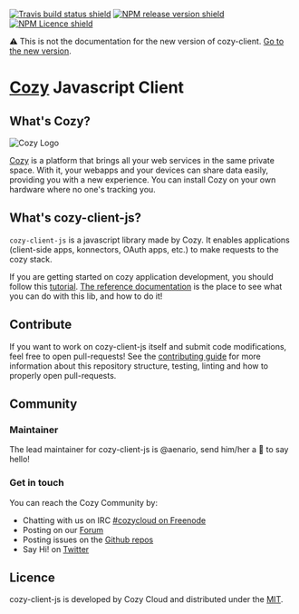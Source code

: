 [![Travis build status shield](https://img.shields.io/travis/cozy/cozy-client-js/master.svg)](https://travis-ci.org/cozy/cozy-client-js)
[![NPM release version shield](https://img.shields.io/npm/v/cozy-client-js.svg)](https://www.npmjs.com/package/cozy-client-js)
[![NPM Licence shield](https://img.shields.io/npm/l/cozy-client-js.svg)](https://github.com/cozy/cozy-client-js/blob/master/LICENSE)

⚠️ This is not the documentation for the new version of cozy-client. [Go to the new version](http://github.com/cozy/cozy-client).


[Cozy][cozy] Javascript Client
==============================


What's Cozy?
------------

![Cozy Logo](https://cdn.rawgit.com/cozy/cozy-guidelines/master/templates/cozy_logo_small.svg)

[Cozy][cozy] is a platform that brings all your web services in the same private space.  With it, your webapps and your devices can share data easily, providing you with a new experience. You can install Cozy on your own hardware where no one's tracking you.


What's cozy-client-js?
------------------

`cozy-client-js` is a javascript library made by Cozy. It enables applications (client-side apps, konnectors, OAuth apps, etc.) to make requests to the cozy stack.

If you are getting started on cozy application development, you should follow this [tutorial](https://docs.cozy.io/en/dev/app/). [The reference documentation](https://cozy.github.io/cozy-client-js/) is the place to see what you can do with this lib, and how to do it!


Contribute
----------

If you want to work on cozy-client-js itself and submit code modifications, feel free to open pull-requests! See the [contributing guide][contribute] for more information about this repository structure, testing, linting and how to properly open pull-requests.


Community
---------

### Maintainer

The lead maintainer for cozy-client-js is @aenario, send him/her a :beers: to say hello!

### Get in touch

You can reach the Cozy Community by:

- Chatting with us on IRC [#cozycloud on Freenode][freenode]
- Posting on our [Forum][forum]
- Posting issues on the [Github repos][github]
- Say Hi! on [Twitter][twitter]


Licence
-------

cozy-client-js is developed by Cozy Cloud and distributed under the [MIT][MIT].


[cozy]: https://cozy.io "Cozy Cloud"
[doctypes]: https://cozy.github.io/cozy-doctypes/
[MIT]: https://opensource.org/licenses/MIT
[contribute]: CONTRIBUTING.md
[freenode]: http://webchat.freenode.net/?randomnick=1&channels=%23cozycloud&uio=d4
[forum]: https://forum.cozy.io/
[github]: https://github.com/cozy/
[twitter]: https://twitter.com/cozycloud
